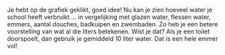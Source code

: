 Je hebt op de grafiek geklikt, goed idee! Nu kan je zien hoeveel water je school heeft verbruikt ... in vergelijking met glazen water, flessen water, emmers, aantal douches, badkuipen en zwembaden. Zo heb je een betere voorstelling van wat al die liters betekenen. 
Wist je dat?  Als je een toilet doorspoelt, dan gebruik je gemiddeld 10 liter water. Dat is een hele emmer vol!

